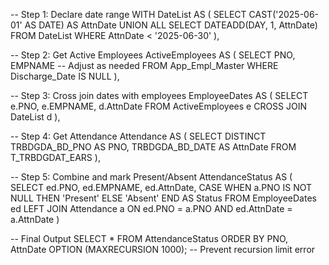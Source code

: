 -- Step 1: Declare date range
WITH DateList AS (
    SELECT CAST('2025-06-01' AS DATE) AS AttnDate
    UNION ALL
    SELECT DATEADD(DAY, 1, AttnDate)
    FROM DateList
    WHERE AttnDate < '2025-06-30'
),

-- Step 2: Get Active Employees
ActiveEmployees AS (
    SELECT PNO, EMPNAME  -- Adjust as needed
    FROM App_Empl_Master
    WHERE Discharge_Date IS NULL
),

-- Step 3: Cross join dates with employees
EmployeeDates AS (
    SELECT e.PNO, e.EMPNAME, d.AttnDate
    FROM ActiveEmployees e
    CROSS JOIN DateList d
),

-- Step 4: Get Attendance
Attendance AS (
    SELECT DISTINCT TRBDGDA_BD_PNO AS PNO, TRBDGDA_BD_DATE AS AttnDate
    FROM T_TRBDGDAT_EARS
),

-- Step 5: Combine and mark Present/Absent
AttendanceStatus AS (
    SELECT 
        ed.PNO,
        ed.EMPNAME,
        ed.AttnDate,
        CASE 
            WHEN a.PNO IS NOT NULL THEN 'Present'
            ELSE 'Absent'
        END AS Status
    FROM EmployeeDates ed
    LEFT JOIN Attendance a 
        ON ed.PNO = a.PNO AND ed.AttnDate = a.AttnDate
)

-- Final Output
SELECT *
FROM AttendanceStatus
ORDER BY PNO, AttnDate
OPTION (MAXRECURSION 1000);  -- Prevent recursion limit error
